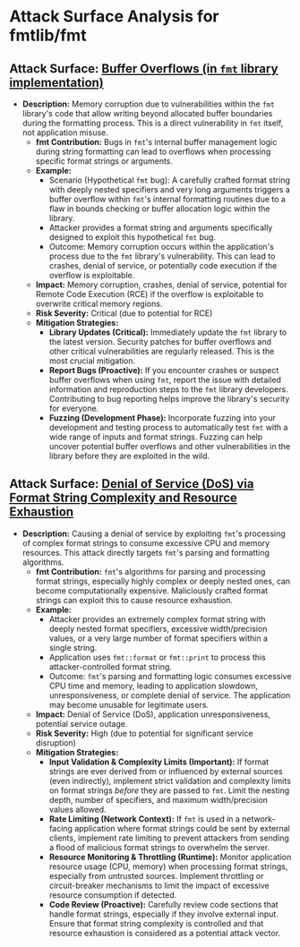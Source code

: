 # Attack Surface Analysis for fmtlib/fmt

## Attack Surface: [Buffer Overflows (in `fmt` library implementation)](./attack_surfaces/buffer_overflows__in__fmt__library_implementation_.md)

*   **Description:** Memory corruption due to vulnerabilities within the `fmt` library's code that allow writing beyond allocated buffer boundaries during the formatting process. This is a direct vulnerability in `fmt` itself, not application misuse.
    *   **fmt Contribution:** Bugs in `fmt`'s internal buffer management logic during string formatting can lead to overflows when processing specific format strings or arguments.
    *   **Example:**
        *   Scenario (Hypothetical `fmt` bug): A carefully crafted format string with deeply nested specifiers and very long arguments triggers a buffer overflow within `fmt`'s internal formatting routines due to a flaw in bounds checking or buffer allocation logic within the library.
        *   Attacker provides a format string and arguments specifically designed to exploit this hypothetical `fmt` bug.
        *   Outcome: Memory corruption occurs within the application's process due to the `fmt` library's vulnerability. This can lead to crashes, denial of service, or potentially code execution if the overflow is exploitable.
    *   **Impact:** Memory corruption, crashes, denial of service, potential for Remote Code Execution (RCE) if the overflow is exploitable to overwrite critical memory regions.
    *   **Risk Severity:** Critical (due to potential for RCE)
    *   **Mitigation Strategies:**
        *   **Library Updates (Critical):**  Immediately update the `fmt` library to the latest version. Security patches for buffer overflows and other critical vulnerabilities are regularly released. This is the most crucial mitigation.
        *   **Report Bugs (Proactive):** If you encounter crashes or suspect buffer overflows when using `fmt`, report the issue with detailed information and reproduction steps to the `fmt` library developers. Contributing to bug reporting helps improve the library's security for everyone.
        *   **Fuzzing (Development Phase):**  Incorporate fuzzing into your development and testing process to automatically test `fmt` with a wide range of inputs and format strings. Fuzzing can help uncover potential buffer overflows and other vulnerabilities in the library before they are exploited in the wild.

## Attack Surface: [Denial of Service (DoS) via Format String Complexity and Resource Exhaustion](./attack_surfaces/denial_of_service__dos__via_format_string_complexity_and_resource_exhaustion.md)

*   **Description:**  Causing a denial of service by exploiting `fmt`'s processing of complex format strings to consume excessive CPU and memory resources. This attack directly targets `fmt`'s parsing and formatting algorithms.
    *   **fmt Contribution:**  `fmt`'s algorithms for parsing and processing format strings, especially highly complex or deeply nested ones, can become computationally expensive. Maliciously crafted format strings can exploit this to cause resource exhaustion.
    *   **Example:**
        *   Attacker provides an extremely complex format string with deeply nested format specifiers, excessive width/precision values, or a very large number of format specifiers within a single string.
        *   Application uses `fmt::format` or `fmt::print` to process this attacker-controlled format string.
        *   Outcome: `fmt`'s parsing and formatting logic consumes excessive CPU time and memory, leading to application slowdown, unresponsiveness, or complete denial of service. The application may become unusable for legitimate users.
    *   **Impact:** Denial of Service (DoS), application unresponsiveness, potential service outage.
    *   **Risk Severity:** High (due to potential for significant service disruption)
    *   **Mitigation Strategies:**
        *   **Input Validation & Complexity Limits (Important):**  If format strings are ever derived from or influenced by external sources (even indirectly), implement strict validation and complexity limits on format strings *before* they are passed to `fmt`.  Limit the nesting depth, number of specifiers, and maximum width/precision values allowed.
        *   **Rate Limiting (Network Context):** If `fmt` is used in a network-facing application where format strings could be sent by external clients, implement rate limiting to prevent attackers from sending a flood of malicious format strings to overwhelm the server.
        *   **Resource Monitoring & Throttling (Runtime):** Monitor application resource usage (CPU, memory) when processing format strings, especially from untrusted sources. Implement throttling or circuit-breaker mechanisms to limit the impact of excessive resource consumption if detected.
        *   **Code Review (Proactive):**  Carefully review code sections that handle format strings, especially if they involve external input. Ensure that format string complexity is controlled and that resource exhaustion is considered as a potential attack vector.

